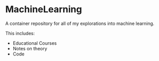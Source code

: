# MachineLearning
A container repository for all of my explorations into machine learning. 

This includes:
* Educational Courses
* Notes on theory
* Code
